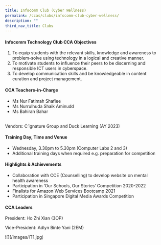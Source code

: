 ```yaml
---
title: Infocomm Club (Cyber Wellness)
permalink: /ccas/clubs/infocomm-club-cyber-wellness/
description: ""
third_nav_title: Clubs
---
```

<h4>Infocomm Technology Club CCA Objectives</h4>
<ol>
<li>To equip students with the relevant skills, knowledge and awareness to problem-solve using technology in a logical and creative manner.</li>
<li>To motivate students to influence their peers to be discerning and responsible ICT users in cyberspace.</li>
<li>To develop communication skills and be knowledgeable in content curation and project management.</li>
</ol>
</ol>
</ul>
<h4>CCA Teachers-in-Charge</h4>
<ul>
<li>Ms Nur Fatimah Shafiee</li>
<li>Ms Nurrulhuda Shaik Aminudd</li>
<li>Ms Bahirah Bahar</li>
<li style="list-style-type: none;">&nbsp;</li>
</ul>
<p>Vendors: C&rsquo;ignature Group and Duck Learning (AY 2023)</p>
<h4>Training Day, Time and Venue</h4>
<ul>
<li>Wednesday, 3.30pm to 5.30pm (Computer Labs 2 and 3)</li>
<li>Additional training days when required e.g. preparation for competition</li>
</ul>
<h4>Highlights &amp; Achievements</h4>
<ul>
<li>Collaboration with CCE (Counselling) to develop website on mental health awareness</li>
<li>Participation in &lsquo;Our Schools, Our Stories&rsquo; Competition 2020-2022</li>
<li>Finalists for Amazon Web Services Bootcamp 2021</li>
<li>Participation in Singapore Digital Media Awards Competition</li>
<li style="list-style-type: none;"></li>
</ul>
<h4>CCA Leaders</h4>
<p>President: Ho Zhi Xian (3OP)</p>
<p>Vice-President: Adlyn Binte Yani (2EM)</p>
![](/images/IT1.jpg)